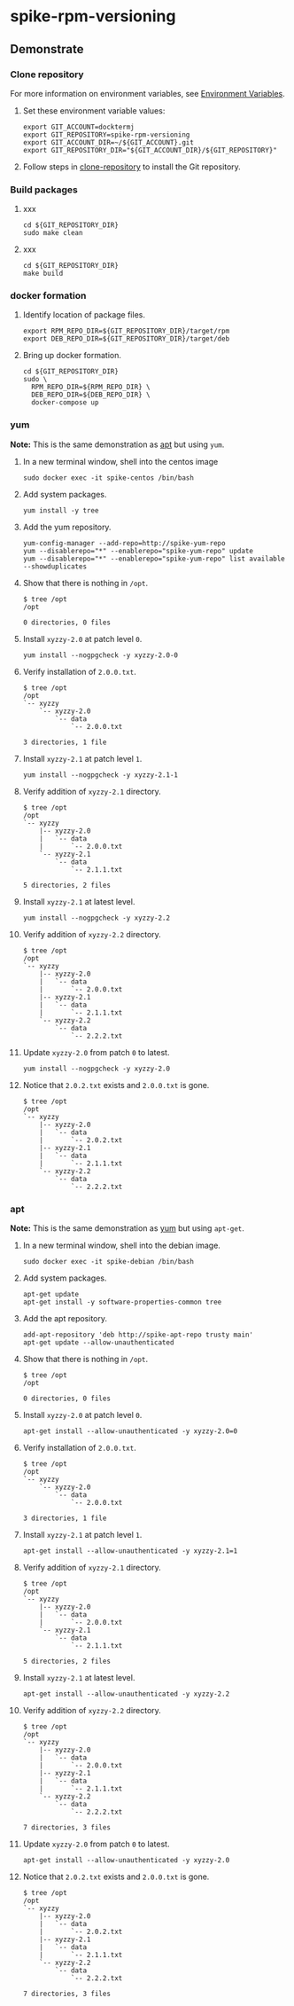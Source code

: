 # spike-rpm-versioning

## Demonstrate

### Clone repository

For more information on environment variables,
see [Environment Variables](https://github.com/Senzing/knowledge-base/blob/master/lists/environment-variables.md).

1. Set these environment variable values:

    ```console
    export GIT_ACCOUNT=docktermj
    export GIT_REPOSITORY=spike-rpm-versioning
    export GIT_ACCOUNT_DIR=~/${GIT_ACCOUNT}.git
    export GIT_REPOSITORY_DIR="${GIT_ACCOUNT_DIR}/${GIT_REPOSITORY}"
    ```

1. Follow steps in [clone-repository](https://github.com/docktermj/KnowledgeBase/blob/master/HowTo/clone-repository.md) to install the Git repository.

### Build packages

1. xxx

    ```console
    cd ${GIT_REPOSITORY_DIR}
    sudo make clean
    ```

1. xxx

    ```console
    cd ${GIT_REPOSITORY_DIR}
    make build
    ```

### docker formation

1. Identify location of package files.

    ```console
    export RPM_REPO_DIR=${GIT_REPOSITORY_DIR}/target/rpm
    export DEB_REPO_DIR=${GIT_REPOSITORY_DIR}/target/deb
    ```

1. Bring up docker formation.

    ```console
    cd ${GIT_REPOSITORY_DIR}
    sudo \
      RPM_REPO_DIR=${RPM_REPO_DIR} \
      DEB_REPO_DIR=${DEB_REPO_DIR} \
      docker-compose up
    ```

### yum

**Note:** This is the same demonstration as [apt](#apt)
but using `yum`.

1. In a new terminal window, shell into the centos image

    ```console
    sudo docker exec -it spike-centos /bin/bash
    ```

1. Add system packages.

    ```console
    yum install -y tree
    ```

1. Add the yum repository.

    ```console
    yum-config-manager --add-repo=http://spike-yum-repo
    yum --disablerepo="*" --enablerepo="spike-yum-repo" update
    yum --disablerepo="*" --enablerepo="spike-yum-repo" list available --showduplicates
    ```

1. Show that there is nothing in `/opt`.

    ```console
    $ tree /opt
    /opt

    0 directories, 0 files
    ```

1. Install `xyzzy-2.0` at patch level `0`.

    ```console
    yum install --nogpgcheck -y xyzzy-2.0-0
    ```

1. Verify installation of `2.0.0.txt`.

    ```console
    $ tree /opt
    /opt
    `-- xyzzy
        `-- xyzzy-2.0
            `-- data
                `-- 2.0.0.txt

    3 directories, 1 file
    ```

1. Install `xyzzy-2.1` at patch level `1`.

    ```console
    yum install --nogpgcheck -y xyzzy-2.1-1
    ```

1. Verify addition of `xyzzy-2.1` directory.

    ```console
    $ tree /opt
    /opt
    `-- xyzzy
        |-- xyzzy-2.0
        |   `-- data
        |       `-- 2.0.0.txt
        `-- xyzzy-2.1
            `-- data
                `-- 2.1.1.txt

    5 directories, 2 files
    ```

1. Install `xyzzy-2.1` at latest level.

    ```console
    yum install --nogpgcheck -y xyzzy-2.2
    ```

1. Verify addition of `xyzzy-2.2` directory.

    ```console
    $ tree /opt
    /opt
    `-- xyzzy
        |-- xyzzy-2.0
        |   `-- data
        |       `-- 2.0.0.txt
        |-- xyzzy-2.1
        |   `-- data
        |       `-- 2.1.1.txt
        `-- xyzzy-2.2
            `-- data
                `-- 2.2.2.txt
    ```

1. Update `xyzzy-2.0` from patch `0` to latest.

    ```console
    yum install --nogpgcheck -y xyzzy-2.0
    ```

1. Notice that `2.0.2.txt` exists and `2.0.0.txt` is gone.

    ```console
    $ tree /opt
    /opt
    `-- xyzzy
        |-- xyzzy-2.0
        |   `-- data
        |       `-- 2.0.2.txt
        |-- xyzzy-2.1
        |   `-- data
        |       `-- 2.1.1.txt
        `-- xyzzy-2.2
            `-- data
                `-- 2.2.2.txt
    ```

### apt

**Note:** This is the same demonstration as [yum](#yum)
but using `apt-get`.

1. In a new terminal window, shell into the debian image.

    ```console
    sudo docker exec -it spike-debian /bin/bash
    ```

1. Add system packages.

    ```console
    apt-get update
    apt-get install -y software-properties-common tree
    ```

1. Add the apt repository.

    ```console
    add-apt-repository 'deb http://spike-apt-repo trusty main'
    apt-get update --allow-unauthenticated
    ```

1. Show that there is nothing in `/opt`.

    ```console
    $ tree /opt
    /opt

    0 directories, 0 files
    ```

1. Install `xyzzy-2.0` at patch level `0`.

    ```console
    apt-get install --allow-unauthenticated -y xyzzy-2.0=0
    ```

1. Verify installation of `2.0.0.txt`.

    ```console
    $ tree /opt
    /opt
    `-- xyzzy
        `-- xyzzy-2.0
            `-- data
                `-- 2.0.0.txt

    3 directories, 1 file
    ```

1. Install `xyzzy-2.1` at patch level `1`.

    ```console
    apt-get install --allow-unauthenticated -y xyzzy-2.1=1
    ```

1. Verify addition of `xyzzy-2.1` directory.

    ```console
    $ tree /opt
    /opt
    `-- xyzzy
        |-- xyzzy-2.0
        |   `-- data
        |       `-- 2.0.0.txt
        `-- xyzzy-2.1
            `-- data
                `-- 2.1.1.txt

    5 directories, 2 files
    ```

1. Install `xyzzy-2.1` at latest level.

    ```console
    apt-get install --allow-unauthenticated -y xyzzy-2.2
    ```

1. Verify addition of `xyzzy-2.2` directory.

    ```console
    $ tree /opt
    /opt
    `-- xyzzy
        |-- xyzzy-2.0
        |   `-- data
        |       `-- 2.0.0.txt
        |-- xyzzy-2.1
        |   `-- data
        |       `-- 2.1.1.txt
        `-- xyzzy-2.2
            `-- data
                `-- 2.2.2.txt

    7 directories, 3 files
    ```

1. Update `xyzzy-2.0` from patch `0` to latest.

    ```console
    apt-get install --allow-unauthenticated -y xyzzy-2.0
    ```

1. Notice that `2.0.2.txt` exists and `2.0.0.txt` is gone.

    ```console
    $ tree /opt
    /opt
    `-- xyzzy
        |-- xyzzy-2.0
        |   `-- data
        |       `-- 2.0.2.txt
        |-- xyzzy-2.1
        |   `-- data
        |       `-- 2.1.1.txt
        `-- xyzzy-2.2
            `-- data
                `-- 2.2.2.txt

    7 directories, 3 files
    ```
